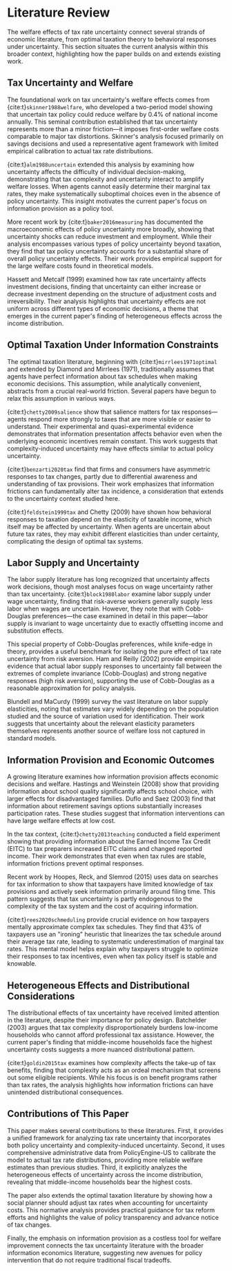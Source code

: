 # Literature Review

The welfare effects of tax rate uncertainty connect several strands of economic literature, from optimal taxation theory to behavioral responses under uncertainty. This section situates the current analysis within this broader context, highlighting how the paper builds on and extends existing work.

## Tax Uncertainty and Welfare

The foundational work on tax uncertainty's welfare effects comes from {cite:t}`skinner1988welfare`, who developed a two-period model showing that uncertain tax policy could reduce welfare by 0.4% of national income annually. This seminal contribution established that tax uncertainty represents more than a minor friction—it imposes first-order welfare costs comparable to major tax distortions. Skinner's analysis focused primarily on savings decisions and used a representative agent framework with limited empirical calibration to actual tax rate distributions.

{cite:t}`alm1988uncertain` extended this analysis by examining how uncertainty affects the difficulty of individual decision-making, demonstrating that tax complexity and uncertainty interact to amplify welfare losses. When agents cannot easily determine their marginal tax rates, they make systematically suboptimal choices even in the absence of policy uncertainty. This insight motivates the current paper's focus on information provision as a policy tool.

More recent work by {cite:t}`baker2016measuring` has documented the macroeconomic effects of policy uncertainty more broadly, showing that uncertainty shocks can reduce investment and employment. While their analysis encompasses various types of policy uncertainty beyond taxation, they find that tax policy uncertainty accounts for a substantial share of overall policy uncertainty effects. Their work provides empirical support for the large welfare costs found in theoretical models.

Hassett and Metcalf (1999) examined how tax rate uncertainty affects investment decisions, finding that uncertainty can either increase or decrease investment depending on the structure of adjustment costs and irreversibility. Their analysis highlights that uncertainty effects are not uniform across different types of economic decisions, a theme that emerges in the current paper's finding of heterogeneous effects across the income distribution.

## Optimal Taxation Under Information Constraints

The optimal taxation literature, beginning with {cite:t}`mirrlees1971optimal` and extended by Diamond and Mirrlees (1971), traditionally assumes that agents have perfect information about tax schedules when making economic decisions. This assumption, while analytically convenient, abstracts from a crucial real-world friction. Several papers have begun to relax this assumption in various ways.

{cite:t}`chetty2009salience` show that salience matters for tax responses—agents respond more strongly to taxes that are more visible or easier to understand. Their experimental and quasi-experimental evidence demonstrates that information presentation affects behavior even when the underlying economic incentives remain constant. This work suggests that complexity-induced uncertainty may have effects similar to actual policy uncertainty.

{cite:t}`benzarti2020tax` find that firms and consumers have asymmetric responses to tax changes, partly due to differential awareness and understanding of tax provisions. Their work emphasizes that information frictions can fundamentally alter tax incidence, a consideration that extends to the uncertainty context studied here.

{cite:t}`feldstein1999tax` and Chetty (2009) have shown how behavioral responses to taxation depend on the elasticity of taxable income, which itself may be affected by uncertainty. When agents are uncertain about future tax rates, they may exhibit different elasticities than under certainty, complicating the design of optimal tax systems.

## Labor Supply and Uncertainty

The labor supply literature has long recognized that uncertainty affects work decisions, though most analyses focus on wage uncertainty rather than tax uncertainty. {cite:t}`block1980labor` examine labor supply under wage uncertainty, finding that risk-averse workers generally supply less labor when wages are uncertain. However, they note that with Cobb-Douglas preferences—the case examined in detail in this paper—labor supply is invariant to wage uncertainty due to exactly offsetting income and substitution effects.

This special property of Cobb-Douglas preferences, while knife-edge in theory, provides a useful benchmark for isolating the pure effect of tax rate uncertainty from risk aversion. Ham and Reilly (2002) provide empirical evidence that actual labor supply responses to uncertainty fall between the extremes of complete invariance (Cobb-Douglas) and strong negative responses (high risk aversion), supporting the use of Cobb-Douglas as a reasonable approximation for policy analysis.

Blundell and MaCurdy (1999) survey the vast literature on labor supply elasticities, noting that estimates vary widely depending on the population studied and the source of variation used for identification. Their work suggests that uncertainty about the relevant elasticity parameters themselves represents another source of welfare loss not captured in standard models.

## Information Provision and Economic Outcomes

A growing literature examines how information provision affects economic decisions and welfare. Hastings and Weinstein (2008) show that providing information about school quality significantly affects school choice, with larger effects for disadvantaged families. Duflo and Saez (2003) find that information about retirement savings options substantially increases participation rates. These studies suggest that information interventions can have large welfare effects at low cost.

In the tax context, {cite:t}`chetty2013teaching` conducted a field experiment showing that providing information about the Earned Income Tax Credit (EITC) to tax preparers increased EITC claims and changed reported income. Their work demonstrates that even when tax rules are stable, information frictions prevent optimal responses.

Recent work by Hoopes, Reck, and Slemrod (2015) uses data on searches for tax information to show that taxpayers have limited knowledge of tax provisions and actively seek information primarily around filing time. This pattern suggests that tax uncertainty is partly endogenous to the complexity of the tax system and the cost of acquiring information.

{cite:t}`rees2020schmeduling` provide crucial evidence on how taxpayers mentally approximate complex tax schedules. They find that 43% of taxpayers use an "ironing" heuristic that linearizes the tax schedule around their average tax rate, leading to systematic underestimation of marginal tax rates. This mental model helps explain why taxpayers struggle to optimize their responses to tax incentives, even when tax policy itself is stable and knowable.

## Heterogeneous Effects and Distributional Considerations

The distributional effects of tax uncertainty have received limited attention in the literature, despite their importance for policy design. Batchelder (2003) argues that tax complexity disproportionately burdens low-income households who cannot afford professional tax assistance. However, the current paper's finding that middle-income households face the highest uncertainty costs suggests a more nuanced distributional pattern.

{cite:t}`goldin2015tax` examines how complexity affects the take-up of tax benefits, finding that complexity acts as an ordeal mechanism that screens out some eligible recipients. While his focus is on benefit programs rather than tax rates, the analysis highlights how information frictions can have unintended distributional consequences.

## Contributions of This Paper

This paper makes several contributions to these literatures. First, it provides a unified framework for analyzing tax rate uncertainty that incorporates both policy uncertainty and complexity-induced uncertainty. Second, it uses comprehensive administrative data from PolicyEngine-US to calibrate the model to actual tax rate distributions, providing more reliable welfare estimates than previous studies. Third, it explicitly analyzes the heterogeneous effects of uncertainty across the income distribution, revealing that middle-income households bear the highest costs.

The paper also extends the optimal taxation literature by showing how a social planner should adjust tax rates when accounting for uncertainty costs. This normative analysis provides practical guidance for tax reform efforts and highlights the value of policy transparency and advance notice of tax changes.

Finally, the emphasis on information provision as a costless tool for welfare improvement connects the tax uncertainty literature with the broader information economics literature, suggesting new avenues for policy intervention that do not require traditional fiscal tradeoffs.

```{bibliography}
```